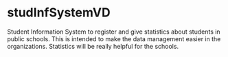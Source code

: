 # studInfSystemVD
Student Information System to register and give statistics about students in public schools. This is intended to make the data management easier in the organizations. Statistics will be really helpful for the schools.
